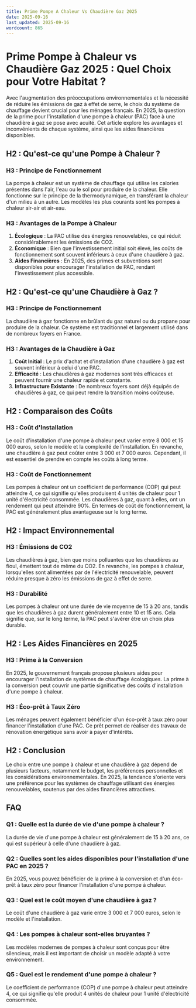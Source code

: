 ```yaml
---
title: Prime Pompe A Chaleur Vs Chaudière Gaz 2025
date: 2025-09-16
last_updated: 2025-09-16
wordcount: 865
---
```


# Prime Pompe à Chaleur vs Chaudière Gaz 2025 : Quel Choix pour Votre Habitat ?

Avec l'augmentation des préoccupations environnementales et la nécessité de réduire les émissions de gaz à effet de serre, le choix du système de chauffage devient crucial pour les ménages français. En 2025, la question de la prime pour l'installation d'une pompe à chaleur (PAC) face à une chaudière à gaz se pose avec acuité. Cet article explore les avantages et inconvénients de chaque système, ainsi que les aides financières disponibles.

## H2 : Qu'est-ce qu'une Pompe à Chaleur ?

### H3 : Principe de Fonctionnement

La pompe à chaleur est un système de chauffage qui utilise les calories présentes dans l'air, l'eau ou le sol pour produire de la chaleur. Elle fonctionne sur le principe de la thermodynamique, en transférant la chaleur d'un milieu à un autre. Les modèles les plus courants sont les pompes à chaleur air-air et air-eau.

### H3 : Avantages de la Pompe à Chaleur

1. **Écologique** : La PAC utilise des énergies renouvelables, ce qui réduit considérablement les émissions de CO2.
2. **Économique** : Bien que l'investissement initial soit élevé, les coûts de fonctionnement sont souvent inférieurs à ceux d'une chaudière à gaz.
3. **Aides Financières** : En 2025, des primes et subventions sont disponibles pour encourager l'installation de PAC, rendant l'investissement plus accessible.

## H2 : Qu'est-ce qu'une Chaudière à Gaz ?

### H3 : Principe de Fonctionnement

La chaudière à gaz fonctionne en brûlant du gaz naturel ou du propane pour produire de la chaleur. Ce système est traditionnel et largement utilisé dans de nombreux foyers en France.

### H3 : Avantages de la Chaudière à Gaz

1. **Coût Initial** : Le prix d'achat et d'installation d'une chaudière à gaz est souvent inférieur à celui d'une PAC.
2. **Efficacité** : Les chaudières à gaz modernes sont très efficaces et peuvent fournir une chaleur rapide et constante.
3. **Infrastructure Existante** : De nombreux foyers sont déjà équipés de chaudières à gaz, ce qui peut rendre la transition moins coûteuse.

## H2 : Comparaison des Coûts

### H3 : Coût d'Installation

Le coût d'installation d'une pompe à chaleur peut varier entre 8 000 et 15 000 euros, selon le modèle et la complexité de l'installation. En revanche, une chaudière à gaz peut coûter entre 3 000 et 7 000 euros. Cependant, il est essentiel de prendre en compte les coûts à long terme.

### H3 : Coût de Fonctionnement

Les pompes à chaleur ont un coefficient de performance (COP) qui peut atteindre 4, ce qui signifie qu'elles produisent 4 unités de chaleur pour 1 unité d'électricité consommée. Les chaudières à gaz, quant à elles, ont un rendement qui peut atteindre 90%. En termes de coût de fonctionnement, la PAC est généralement plus avantageuse sur le long terme.

## H2 : Impact Environnemental

### H3 : Émissions de CO2

Les chaudières à gaz, bien que moins polluantes que les chaudières au fioul, émettent tout de même du CO2. En revanche, les pompes à chaleur, lorsqu'elles sont alimentées par de l'électricité renouvelable, peuvent réduire presque à zéro les émissions de gaz à effet de serre.

### H3 : Durabilité

Les pompes à chaleur ont une durée de vie moyenne de 15 à 20 ans, tandis que les chaudières à gaz durent généralement entre 10 et 15 ans. Cela signifie que, sur le long terme, la PAC peut s'avérer être un choix plus durable.

## H2 : Les Aides Financières en 2025

### H3 : Prime à la Conversion

En 2025, le gouvernement français propose plusieurs aides pour encourager l'installation de systèmes de chauffage écologiques. La prime à la conversion peut couvrir une partie significative des coûts d'installation d'une pompe à chaleur.

### H3 : Éco-prêt à Taux Zéro

Les ménages peuvent également bénéficier d'un éco-prêt à taux zéro pour financer l'installation d'une PAC. Ce prêt permet de réaliser des travaux de rénovation énergétique sans avoir à payer d'intérêts.

## H2 : Conclusion

Le choix entre une pompe à chaleur et une chaudière à gaz dépend de plusieurs facteurs, notamment le budget, les préférences personnelles et les considérations environnementales. En 2025, la tendance s'oriente vers une préférence pour les systèmes de chauffage utilisant des énergies renouvelables, soutenus par des aides financières attractives.

## FAQ

### Q1 : Quelle est la durée de vie d'une pompe à chaleur ?

La durée de vie d'une pompe à chaleur est généralement de 15 à 20 ans, ce qui est supérieur à celle d'une chaudière à gaz.

### Q2 : Quelles sont les aides disponibles pour l'installation d'une PAC en 2025 ?

En 2025, vous pouvez bénéficier de la prime à la conversion et d'un éco-prêt à taux zéro pour financer l'installation d'une pompe à chaleur.

### Q3 : Quel est le coût moyen d'une chaudière à gaz ?

Le coût d'une chaudière à gaz varie entre 3 000 et 7 000 euros, selon le modèle et l'installation.

### Q4 : Les pompes à chaleur sont-elles bruyantes ?

Les modèles modernes de pompes à chaleur sont conçus pour être silencieux, mais il est important de choisir un modèle adapté à votre environnement.

### Q5 : Quel est le rendement d'une pompe à chaleur ?

Le coefficient de performance (COP) d'une pompe à chaleur peut atteindre 4, ce qui signifie qu'elle produit 4 unités de chaleur pour 1 unité d'électricité consommée.